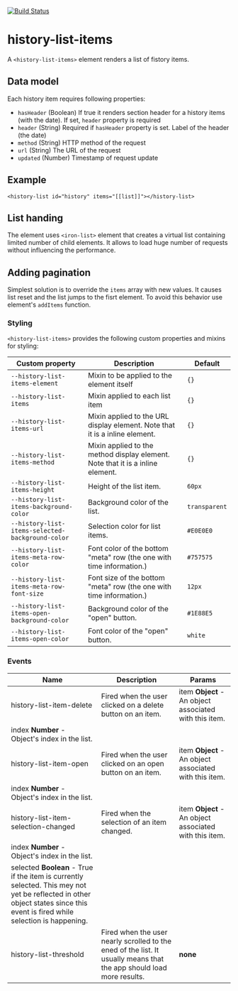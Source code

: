 [![Build Status](https://travis-ci.org/advanced-rest-client/history-list-items.svg?branch=stage)](https://travis-ci.org/advanced-rest-client/history-list-items)  

# history-list-items

A `<history-list-items>` element renders a list of fistory items.

## Data model

Each history item requires following properties:

-   `hasHeader` (Boolean) If true it renders section header for a history items (with the date). If set, `header` property is required
-   `header` (String) Required if `hasHeader` property is set. Label of the header (the date)
-   `method` (String) HTTP method of the request
-   `url` (String) The URL of the request
-   `updated` (Number) Timestamp of request update

## Example

```
<history-list id="history" items="[[list]]"></history-list>
```

## List handing

The element uses `<iron-list>` element that creates a virtual list containing
limited number of child elements. It allows to load huge number of requests
without influencing the performance.

## Adding pagination

Simplest solution is to override the `items` array with new values.
It causes list reset and the list jumps to the fisrt element. To avoid this behavior use element's `addItems` function.

### Styling
`<history-list-items>` provides the following custom properties and mixins for styling:

Custom property | Description | Default
----------------|-------------|----------
`--history-list-items-element` | Mixin to be applied to the element itself | `{}`
`--history-list-items` | Mixin applied to each list item | `{}`
`--history-list-items-url` | Mixin applied to the URL display element. Note that it is a inline element. | `{}`
`--history-list-items-method` | Mixin applied to the method display element. Note that it is a inline element. | `{}`
`--history-list-items-height` | Height of the list item. | `60px`
`--history-list-items-background-color` | Background color of the list. | `transparent`
`--history-list-items-selected-background-color` | Selection color for list items. | `#E0E0E0`
`--history-list-items-meta-row-color` | Font color of the bottom "meta" row (the one with time information.) | `#757575`
`--history-list-items-meta-row-font-size` | Font size of the bottom "meta" row (the one with time information.) | `12px`
`--history-list-items-open-background-color` | Background color of the "open" button. | `#1E88E5`
`--history-list-items-open-color` | Font color of the "open" button. | `white`



### Events
| Name | Description | Params |
| --- | --- | --- |
| history-list-item-delete | Fired when the user clicked on a delete button on an item. | item **Object** - An object associated with this item. |
index **Number** - Object's index in the list. |
| history-list-item-open | Fired when the user clicked on an open button on an item. | item **Object** - An object associated with this item. |
index **Number** - Object's index in the list. |
| history-list-item-selection-changed | Fired when the selection of an item changed. | item **Object** - An object associated with this item. |
index **Number** - Object's index in the list. |
selected **Boolean** - True if the item is currently selected. This mey not yet be reflected in other object states since this event is fired while selection is happening. |
| history-list-threshold | Fired when the user nearly scrolled to the ened of the list. It usually means that the app should load more results. | __none__ |
